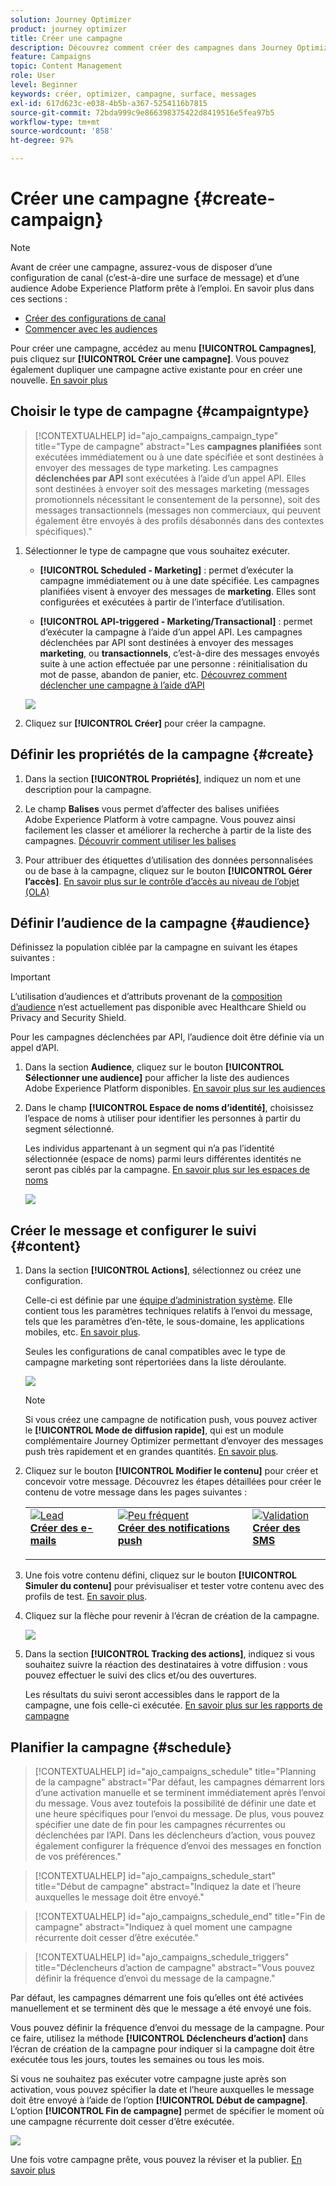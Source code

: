 ```yaml
---
solution: Journey Optimizer
product: journey optimizer
title: Créer une campagne
description: Découvrez comment créer des campagnes dans Journey Optimizer.
feature: Campaigns
topic: Content Management
role: User
level: Beginner
keywords: créer, optimizer, campagne, surface, messages
exl-id: 617d623c-e038-4b5b-a367-5254116b7815
source-git-commit: 72bda999c9e866398375422d8419516e5fea97b5
workflow-type: tm+mt
source-wordcount: '858'
ht-degree: 97%

---
```


# Créer une campagne {#create-campaign}

>[!NOTE]
>
>Avant de créer une campagne, assurez-vous de disposer d’une configuration de canal (c’est-à-dire une surface de message) et d’une audience Adobe Experience Platform prête à l’emploi. En savoir plus dans ces sections :
>
>* [Créer des configurations de canal](../configuration/channel-surfaces.md)
>* [Commencer avec les audiences](../audience/about-audiences.md)

Pour créer une campagne, accédez au menu **[!UICONTROL Campagnes]**, puis cliquez sur **[!UICONTROL Créer une campagne]**. Vous pouvez également dupliquer une campagne active existante pour en créer une nouvelle. [En savoir plus](modify-stop-campaign.md#duplicate)

## Choisir le type de campagne {#campaigntype}

>[!CONTEXTUALHELP]
>id="ajo_campaigns_campaign_type"
>title="Type de campagne"
>abstract="Les **campagnes planifiées** sont exécutées immédiatement ou à une date spécifiée et sont destinées à envoyer des messages de type marketing. Les campagnes **déclenchées par API** sont exécutées à l’aide d’un appel API. Elles sont destinées à envoyer soit des messages marketing (messages promotionnels nécessitant le consentement de la personne), soit des messages transactionnels (messages non commerciaux, qui peuvent également être envoyés à des profils désabonnés dans des contextes spécifiques)."

1. Sélectionner le type de campagne que vous souhaitez exécuter.

   * **[!UICONTROL Scheduled - Marketing]** : permet d’exécuter la campagne immédiatement ou à une date spécifiée. Les campagnes planifiées visent à envoyer des messages de **marketing**. Elles sont configurées et exécutées à partir de l’interface d’utilisation.

   * **[!UICONTROL API-triggered - Marketing/Transactional]** : permet d’exécuter la campagne à l’aide d’un appel API. Les campagnes déclenchées par API sont destinées à envoyer des messages **marketing**, ou **transactionnels**, c’est-à-dire des messages envoyés suite à une action effectuée par une personne : réinitialisation du mot de passe, abandon de panier, etc. [Découvrez comment déclencher une campagne à l’aide d’API](api-triggered-campaigns.md)

   ![](assets/create-campaign-modal.png)

1. Cliquez sur **[!UICONTROL Créer]** pour créer la campagne.

## Définir les propriétés de la campagne {#create}

1. Dans la section **[!UICONTROL Propriétés]**, indiquez un nom et une description pour la campagne.

   <!--To test the content of your message, toggle the **[!UICONTROL Content experiment]** option on. This allows you to test multiple variables of a delivery on populations samples, in order to define which treatment has the biggest impact on the targeted population.[Learn more about content experiment](../content-management/content-experiment.md).-->

1. Le champ **Balises** vous permet d’affecter des balises unifiées Adobe Experience Platform à votre campagne. Vous pouvez ainsi facilement les classer et améliorer la recherche à partir de la liste des campagnes. [Découvrir comment utiliser les balises](../start/search-filter-categorize.md#tags)

1. Pour attribuer des étiquettes d’utilisation des données personnalisées ou de base à la campagne, cliquez sur le bouton **[!UICONTROL Gérer l’accès]**. [En savoir plus sur le contrôle d’accès au niveau de l’objet (OLA)](../administration/object-based-access.md)

## Définir l’audience de la campagne {#audience}

Définissez la population ciblée par la campagne en suivant les étapes suivantes :

>[!IMPORTANT]
>
>L’utilisation d’audiences et d’attributs provenant de la [composition d’audience](../audience/get-started-audience-orchestration.md) n’est actuellement pas disponible avec Healthcare Shield ou Privacy and Security Shield.
>
>Pour les campagnes déclenchées par API, l’audience doit être définie via un appel d’API.

1. Dans la section **Audience**, cliquez sur le bouton **[!UICONTROL Sélectionner une audience]** pour afficher la liste des audiences Adobe Experience Platform disponibles. [En savoir plus sur les audiences](../audience/about-audiences.md)

1. Dans le champ **[!UICONTROL Espace de noms d’identité]**, choisissez l’espace de noms à utiliser pour identifier les personnes à partir du segment sélectionné.

   Les individus appartenant à un segment qui n’a pas l’identité sélectionnée (espace de noms) parmi leurs différentes identités ne seront pas ciblés par la campagne. [En savoir plus sur les espaces de noms](../event/about-creating.md#select-the-namespace)

   ![](assets/create-campaign-namespace.png)

   <!--If you are are creating an API-triggered campaign, the **[!UICONTROL cURL request]** section allows you to retrieve the **[!UICONTROL Campaign ID]** to use in the API call. [Learn more](api-triggered-campaigns.md)-->

## Créer le message et configurer le suivi {#content}

1. Dans la section **[!UICONTROL Actions]**, sélectionnez ou créez une configuration.

   Celle-ci est définie par une [équipe d’administration système](../start/path/administrator.md). Elle contient tous les paramètres techniques relatifs à l’envoi du message, tels que les paramètres d’en-tête, le sous-domaine, les applications mobiles, etc. [En savoir plus](../configuration/channel-surfaces.md).

   Seules les configurations de canal compatibles avec le type de campagne marketing sont répertoriées dans la liste déroulante.

   ![](assets/create-campaign-action.png)

   >[!NOTE]
   >
   >Si vous créez une campagne de notification push, vous pouvez activer le **[!UICONTROL Mode de diffusion rapide]**, qui est un module complémentaire Journey Optimizer permettant d’envoyer des messages push très rapidement et en grandes quantités. [En savoir plus](../push/create-push.md#rapid-delivery).

1. Cliquez sur le bouton **[!UICONTROL Modifier le contenu]** pour créer et concevoir votre message. Découvrez les étapes détaillées pour créer le contenu de votre message dans les pages suivantes :

   <table style="table-layout:fixed">
    <tr style="border: 0;">
    <td>
    <a href="../email/create-email.md">
    <img alt="Lead" src="../assets/do-not-localize/email.jpg">
    </a>
    <div><a href="../email/create-email.md"><strong>Créer des e-mails</strong>
    </div>
    <p>
    </td>
    <td>
    <a href="../push/create-push.md">
      <img alt="Peu fréquent" src="../assets/do-not-localize/push.jpg">
    </a>
    <div>
    <a href="../push/create-push.md"><strong>Créer des notifications push</strong></a>
    </div>
    <p>
    </td>
    <td>
    <a href="../sms/create-sms.md">
      <img alt="Validation" src="../assets/do-not-localize/sms.jpg">
    </a>
    <div>
    <a href="../sms/create-sms.md"><strong>Créer des SMS</strong></a>
    </div>
    <p>
    </td>
    </tr>
    </table>

1. Une fois votre contenu défini, cliquez sur le bouton **[!UICONTROL Simuler du contenu]** pour prévisualiser et tester votre contenu avec des profils de test. [En savoir plus](../content-management/preview-test.md).

1. Cliquez sur la flèche pour revenir à l’écran de création de la campagne.

   ![](assets/create-campaign-design.png)

1. Dans la section **[!UICONTROL Tracking des actions]**, indiquez si vous souhaitez suivre la réaction des destinataires à votre diffusion : vous pouvez effectuer le suivi des clics et/ou des ouvertures.

   Les résultats du suivi seront accessibles dans le rapport de la campagne, une fois celle-ci exécutée. [En savoir plus sur les rapports de campagne](../reports/campaign-global-report.md)

## Planifier la campagne {#schedule}

>[!CONTEXTUALHELP]
>id="ajo_campaigns_schedule"
>title="Planning de la campagne"
>abstract="Par défaut, les campagnes démarrent lors d’une activation manuelle et se terminent immédiatement après l’envoi du message. Vous avez toutefois la possibilité de définir une date et une heure spécifiques pour l’envoi du message. De plus, vous pouvez spécifier une date de fin pour les campagnes récurrentes ou déclenchées par l’API. Dans les déclencheurs d’action, vous pouvez également configurer la fréquence d’envoi des messages en fonction de vos préférences."

>[!CONTEXTUALHELP]
>id="ajo_campaigns_schedule_start"
>title="Début de campagne"
>abstract="Indiquez la date et l’heure auxquelles le message doit être envoyé."

>[!CONTEXTUALHELP]
>id="ajo_campaigns_schedule_end"
>title="Fin de campagne"
>abstract="Indiquez à quel moment une campagne récurrente doit cesser d’être exécutée."

>[!CONTEXTUALHELP]
>id="ajo_campaigns_schedule_triggers"
>title="Déclencheurs d’action de campagne"
>abstract="Vous pouvez définir la fréquence d’envoi du message de la campagne."

Par défaut, les campagnes démarrent une fois qu’elles ont été activées manuellement et se terminent dès que le message a été envoyé une fois.

Vous pouvez définir la fréquence d’envoi du message de la campagne. Pour ce faire, utilisez la méthode **[!UICONTROL Déclencheurs d’action]** dans l’écran de création de la campagne pour indiquer si la campagne doit être exécutée tous les jours, toutes les semaines ou tous les mois.

Si vous ne souhaitez pas exécuter votre campagne juste après son activation, vous pouvez spécifier la date et l’heure auxquelles le message doit être envoyé à l’aide de l’option **[!UICONTROL Début de campagne]**. L’option **[!UICONTROL Fin de campagne]** permet de spécifier le moment où une campagne récurrente doit cesser d’être exécutée.

![](assets/create-campaign-schedule.png)

Une fois votre campagne prête, vous pouvez la réviser et la publier. [En savoir plus](review-activate-campaign.md)
